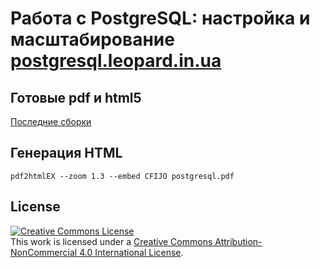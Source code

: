 # Работа с PostgreSQL: настройка и масштабирование [postgresql.leopard.in.ua](http://postgresql.leopard.in.ua/)

## Готовые pdf и html5

[Последние сборки](https://github.com/le0pard/postgresql_book/releases)

## Генерация HTML

    pdf2htmlEX --zoom 1.3 --embed CFIJO postgresql.pdf

## License

<a rel="license" href="http://creativecommons.org/licenses/by-nc/4.0/"><img alt="Creative Commons License" style="border-width:0" src="https://i.creativecommons.org/l/by-nc/4.0/88x31.png" /></a><br />This work is licensed under a <a rel="license" href="http://creativecommons.org/licenses/by-nc/4.0/">Creative Commons Attribution-NonCommercial 4.0 International License</a>.
